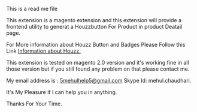 This is a read me file

This extension is a magento extension and this extension will provide a frontend utility to generat a Houzzbutton For Product in product Deatail page.

For More information about Houzz Button and Badges Please Follow this Link <a href="http://www.houzz.com/buttonsAndBadges" target="_blank"> Information about Houzz.</a>


This extension is tested on magento 2.0 version and it's working fine in all those version but if you still found any problem on that please contact me.

My email address is : 5mehulhelp5@gmail.com
Skype Id: mehul.chaudhari.

It's My Pleasure if I can help you in anything.

Thanks For Your Time.
